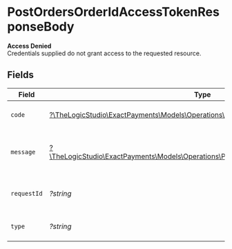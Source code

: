 # PostOrdersOrderIdAccessTokenResponseBody

**Access Denied**\
Credentials supplied do not grant access to the requested resource.



## Fields

| Field                                                                                                                                                  | Type                                                                                                                                                   | Required                                                                                                                                               | Description                                                                                                                                            | Example                                                                                                                                                |
| ------------------------------------------------------------------------------------------------------------------------------------------------------ | ------------------------------------------------------------------------------------------------------------------------------------------------------ | ------------------------------------------------------------------------------------------------------------------------------------------------------ | ------------------------------------------------------------------------------------------------------------------------------------------------------ | ------------------------------------------------------------------------------------------------------------------------------------------------------ |
| `code`                                                                                                                                                 | [?\TheLogicStudio\ExactPayments\Models\Operations\PostOrdersOrderIdAccessTokenCode](../../models/operations/PostOrdersOrderIdAccessTokenCode.md)       | :heavy_minus_sign:                                                                                                                                     | Code of the authorization error.                                                                                                                       | payments-forbidden-error                                                                                                                               |
| `message`                                                                                                                                              | [?\TheLogicStudio\ExactPayments\Models\Operations\PostOrdersOrderIdAccessTokenMessage](../../models/operations/PostOrdersOrderIdAccessTokenMessage.md) | :heavy_minus_sign:                                                                                                                                     | Message explaining the authorization error.                                                                                                            | You do not have permission to access this resource.                                                                                                    |
| `requestId`                                                                                                                                            | *?string*                                                                                                                                              | :heavy_minus_sign:                                                                                                                                     | Request identifier in UUID format.                                                                                                                     | bcc78633-cd09-4e7d-8f3b-d593fdc1439c                                                                                                                   |
| `type`                                                                                                                                                 | *?string*                                                                                                                                              | :heavy_minus_sign:                                                                                                                                     | It shows as authorization error.                                                                                                                       | authorization-error                                                                                                                                    |